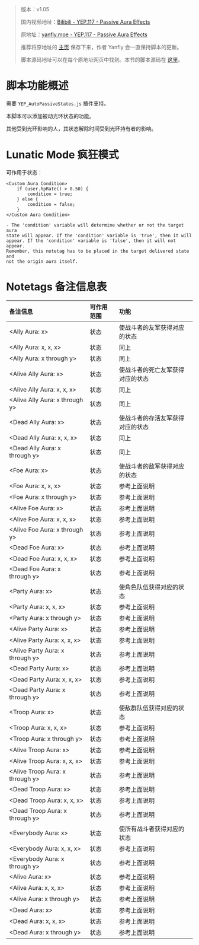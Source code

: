 > 版本：v1.05
>
> 国内视频地址：[Bilibili - YEP.117 - Passive Aura Effects](https://www.bilibili.com/video/av3174787/#page=122)
>
> 原地址：[yanfly.moe - YEP.117 - Passive Aura Effects](http://yanfly.moe/2016/10/08/yep-117-passive-aura-effects-rpg-maker-mv/)
> 
> 推荐将原地址的 [主页](http://yanfly.moe/yep/) 保存下来，作者 Yanfly 会一直保持脚本的更新。
> 
> 脚本源码地址可以在每个原地址网页中找到。本节的脚本源码在 [这里](https://www.dropbox.com/s/5ugkob9mhg2uqvr/YEP_X_PassiveAuras.js?dl=0)。

# 脚本功能概述

需要 `YEP_AutoPassiveStates.js` 插件支持。

本脚本可以添加被动光环状态的功能。

其他受到光环影响的人，其状态解除时间受到光环持有者的影响。

# Lunatic Mode 疯狂模式

可作用于状态：
```
<Custom Aura Condition>
    if (user.hpRate() > 0.50) {
        condition = true;
    } else {
        condition = false;
    }
</Custom Aura Condition>

- The 'condition' variable will determine whether or not the target aura
state will appear. If the 'condition' variable is 'true', then it will
appear. If the 'condition' variable is 'false', then it will not appear.
Remember, this notetag has to be placed in the target delivered state and
not the origin aura itself.
```

# Notetags 备注信息表

备注信息|可作用范围|功能
:-|:-|:-
&lt;Ally Aura: x>|状态|使战斗者的友军获得对应的状态
&lt;Ally Aura: x, x, x>|状态|同上
&lt;Ally Aura: x through y>|状态|同上
&lt;Alive Ally Aura: x>|状态|使战斗者的死亡友军获得对应的状态
&lt;Alive Ally Aura: x, x, x>|状态|同上
&lt;Alive Ally Aura: x through y>|状态|同上
&lt;Dead Ally Aura: x>|状态|使战斗者的存活友军获得对应的状态
&lt;Dead Ally Aura: x, x, x>|状态|同上
&lt;Dead Ally Aura: x through y>|状态|同上
&lt;Foe Aura: x>|状态|使战斗者的敌军获得对应的状态
&lt;Foe Aura: x, x, x>|状态|参考上面说明
&lt;Foe Aura: x through y>|状态|参考上面说明
&lt;Alive Foe Aura: x>|状态|参考上面说明
&lt;Alive Foe Aura: x, x, x>|状态|参考上面说明
&lt;Alive Foe Aura: x through y>|状态|参考上面说明
&lt;Dead Foe Aura: x>|状态|参考上面说明
&lt;Dead Foe Aura: x, x, x>|状态|参考上面说明
&lt;Dead Foe Aura: x through y>|状态|参考上面说明
&lt;Party Aura: x>|状态|使角色队伍获得对应的状态
&lt;Party Aura: x, x, x>|状态|参考上面说明
&lt;Party Aura: x through y>|状态|参考上面说明
&lt;Alive Party Aura: x>|状态|参考上面说明
&lt;Alive Party Aura: x, x, x>|状态|参考上面说明
&lt;Alive Party Aura: x through y>|状态|参考上面说明
&lt;Dead Party Aura: x>|状态|参考上面说明
&lt;Dead Party Aura: x, x, x>|状态|参考上面说明
&lt;Dead Party Aura: x through y>|状态|参考上面说明
&lt;Troop Aura: x>|状态|使敌群队伍获得对应的状态
&lt;Troop Aura: x, x, x>|状态|参考上面说明
&lt;Troop Aura: x through y>|状态|参考上面说明
&lt;Alive Troop Aura: x>|状态|参考上面说明
&lt;Alive Troop Aura: x, x, x>|状态|参考上面说明
&lt;Alive Troop Aura: x through y>|状态|参考上面说明
&lt;Dead Troop Aura: x>|状态|参考上面说明
&lt;Dead Troop Aura: x, x, x>|状态|参考上面说明
&lt;Dead Troop Aura: x through y>|状态|参考上面说明
&lt;Everybody Aura: x>|状态|使所有战斗者获得对应的状态
&lt;Everybody Aura: x, x, x>|状态|参考上面说明
&lt;Everybody Aura: x through y>|状态|参考上面说明
&lt;Alive Aura: x>|状态|参考上面说明
&lt;Alive Aura: x, x, x>|状态|参考上面说明
&lt;Alive Aura: x through y>|状态|参考上面说明
&lt;Dead Aura: x>|状态|参考上面说明
&lt;Dead Aura: x, x, x>|状态|参考上面说明
&lt;Dead Aura: x through y>|状态|参考上面说明

